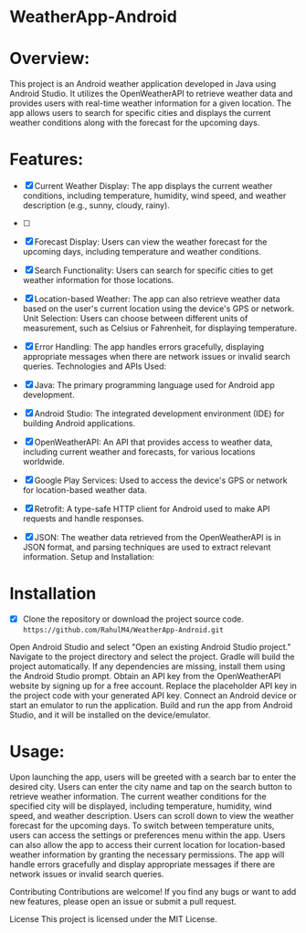 # WeatherApp-Android
# Overview: #
This project is an Android weather application developed in Java using Android Studio. It utilizes the OpenWeatherAPI to retrieve weather data and provides users with real-time weather information for a given location. The app allows users to search for specific cities and displays the current weather conditions along with the forecast for the upcoming days.

# Features: #

- [x] Current Weather Display: The app displays the current weather conditions, including temperature, humidity, wind speed, and weather description (e.g., sunny, cloudy, rainy).
- [ ] 
- [x] Forecast Display: Users can view the weather forecast for the upcoming days, including temperature and weather conditions.
- [x] Search Functionality: Users can search for specific cities to get weather information for those locations.

- [x] Location-based Weather: The app can also retrieve weather data based on the user's current location using the device's GPS or network.
Unit Selection: Users can choose between different units of measurement, such as Celsius or Fahrenheit, for displaying temperature.
- [x] Error Handling: The app handles errors gracefully, displaying appropriate messages when there are network issues or invalid search queries.
Technologies and APIs Used:

- [x] Java: The primary programming language used for Android app development.
- [x] Android Studio: The integrated development environment (IDE) for building Android applications.
- [x] OpenWeatherAPI: An API that provides access to weather data, including current weather and forecasts, for various locations worldwide.
- [x] Google Play Services: Used to access the device's GPS or network for location-based weather data.
- [x] Retrofit: A type-safe HTTP client for Android used to make API requests and handle responses.
- [x] JSON: The weather data retrieved from the OpenWeatherAPI is in JSON format, and parsing techniques are used to extract relevant information.
Setup and Installation:

# Installation #
- [x] Clone the repository or download the project source code.
      `https://github.com/RahulM4/WeatherApp-Android.git`
      
<p> Open Android Studio and select "Open an existing Android Studio project."
Navigate to the project directory and select the project.
Gradle will build the project automatically. If any dependencies are missing, install them using the Android Studio prompt.
Obtain an API key from the OpenWeatherAPI website by signing up for a free account.
Replace the placeholder API key in the project code with your generated API key.
Connect an Android device or start an emulator to run the application.
Build and run the app from Android Studio, and it will be installed on the device/emulator.
</p>

# Usage: # 

Upon launching the app, users will be greeted with a search bar to enter the desired city.
Users can enter the city name and tap on the search button to retrieve weather information.
The current weather conditions for the specified city will be displayed, including temperature, humidity, wind speed, and weather description.
Users can scroll down to view the weather forecast for the upcoming days.
To switch between temperature units, users can access the settings or preferences menu within the app.
Users can also allow the app to access their current location for location-based weather information by granting the necessary permissions.
The app will handle errors gracefully and display appropriate messages if there are network issues or invalid search queries.

Contributing
Contributions are welcome! If you find any bugs or want to add new features, please open an issue or submit a pull request.

License
This project is licensed under the MIT License.

